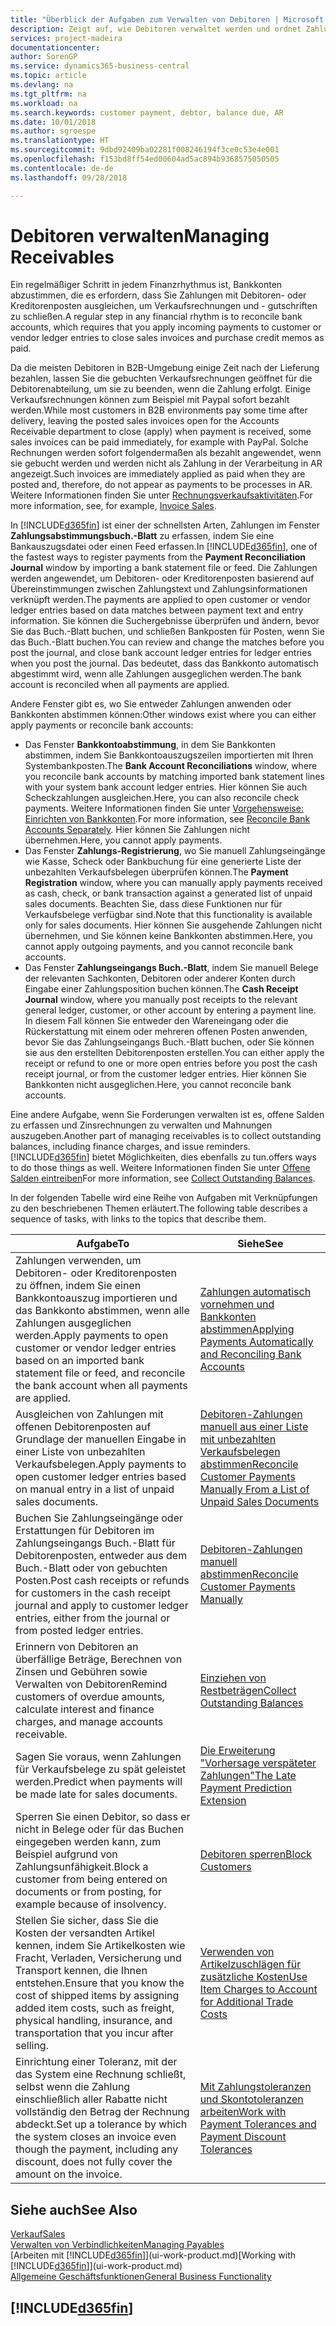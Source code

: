 ```yaml
---
title: "Überblick der Aufgaben zum Verwalten von Debitoren | Microsoft Docs"
description: Zeigt auf, wie Debitoren verwaltet werden und ordnet Zahlungen einem Debitor oder Kreditorenposten zu.
services: project-madeira
documentationcenter: 
author: SorenGP
ms.service: dynamics365-business-central
ms.topic: article
ms.devlang: na
ms.tgt_pltfrm: na
ms.workload: na
ms.search.keywords: customer payment, debtor, balance due, AR
ms.date: 10/01/2018
ms.author: sgroespe
ms.translationtype: HT
ms.sourcegitcommit: 9dbd92409ba02281f008246194f3ce0c53e4e001
ms.openlocfilehash: f153bd8ff54ed00604ad5ac894b9368575050505
ms.contentlocale: de-de
ms.lasthandoff: 09/28/2018

---
```

# <a name="managing-receivables"></a><span data-ttu-id="48ec9-103">Debitoren verwalten</span><span class="sxs-lookup"><span data-stu-id="48ec9-103">Managing Receivables</span></span>
<span data-ttu-id="48ec9-104">Ein regelmäßiger Schritt in jedem Finanzrhythmus ist, Bankkonten abzustimmen, die es erfordern, dass Sie Zahlungen mit Debitoren- oder Kreditorenposten ausgleichen, um Verkaufsrechnungen und - gutschriften zu schließen.</span><span class="sxs-lookup"><span data-stu-id="48ec9-104">A regular step in any financial rhythm is to reconcile bank accounts, which requires that you apply incoming payments to customer or vendor ledger entries to close sales invoices and purchase credit memos as paid.</span></span>

<span data-ttu-id="48ec9-105">Da die meisten Debitoren in B2B-Umgebung einige Zeit nach der Lieferung bezahlen, lassen Sie die gebuchten Verkaufsrechnungen geöffnet für die Debitorenabteilung, um sie zu beenden, wenn die Zahlung erfolgt. Einige Verkaufsrechnungen können zum Beispiel mit Paypal sofort bezahlt werden.</span><span class="sxs-lookup"><span data-stu-id="48ec9-105">While most customers in B2B environments pay some time after delivery, leaving the posted sales invoices open for the Accounts Receivable department to close (apply) when payment is received, some sales invoices can be paid immediately, for example with PayPal.</span></span> <span data-ttu-id="48ec9-106">Solche Rechnungen werden sofort folgendermaßen als bezahlt angewendet, wenn sie gebucht werden und werden nicht als Zahlung in der Verarbeitung in AR angezeigt.</span><span class="sxs-lookup"><span data-stu-id="48ec9-106">Such invoices are immediately applied as paid when they are posted and, therefore, do not appear as payments to be processes in AR.</span></span> <span data-ttu-id="48ec9-107">Weitere Informationen finden Sie unter [Rechnungsverkaufsaktivitäten](sales-how-invoice-sales.md).</span><span class="sxs-lookup"><span data-stu-id="48ec9-107">For more information, see, for example, [Invoice Sales](sales-how-invoice-sales.md).</span></span>  

<span data-ttu-id="48ec9-108">In [!INCLUDE[d365fin](includes/d365fin_md.md)] ist einer der schnellsten Arten, Zahlungen im Fenster **Zahlungsabstimmungsbuch.-Blatt** zu erfassen, indem Sie eine Bankauszugsdatei oder einen Feed erfassen.</span><span class="sxs-lookup"><span data-stu-id="48ec9-108">In [!INCLUDE[d365fin](includes/d365fin_md.md)], one of the fastest ways to register payments from the **Payment Reconciliation Journal** window by importing a bank statement file or feed.</span></span> <span data-ttu-id="48ec9-109">Die Zahlungen werden angewendet, um Debitoren- oder Kreditorenposten basierend auf Übereinstimmungen zwischen Zahlungstext und Zahlungsinformationen verknüpft werden.</span><span class="sxs-lookup"><span data-stu-id="48ec9-109">The payments are applied to open customer or vendor ledger entries based on data matches between payment text and entry information.</span></span> <span data-ttu-id="48ec9-110">Sie können die Suchergebnisse überprüfen und ändern, bevor Sie das Buch.-Blatt buchen, und schließen Bankposten für Posten, wenn Sie das Buch.-Blatt buchen.</span><span class="sxs-lookup"><span data-stu-id="48ec9-110">You can review and change the matches before you post the journal, and close bank account ledger entries for ledger entries when you post the journal.</span></span> <span data-ttu-id="48ec9-111">Das bedeutet, dass das Bankkonto automatisch abgestimmt wird, wenn alle Zahlungen ausgeglichen werden.</span><span class="sxs-lookup"><span data-stu-id="48ec9-111">The bank account is reconciled when all payments are applied.</span></span>

<span data-ttu-id="48ec9-112">Andere Fenster gibt es, wo Sie entweder Zahlungen anwenden oder Bankkonten abstimmen können:</span><span class="sxs-lookup"><span data-stu-id="48ec9-112">Other windows exist where you can either apply payments or reconcile bank accounts:</span></span>

* <span data-ttu-id="48ec9-113">Das Fenster **Bankkontoabstimmung**, in dem Sie Bankkonten abstimmen, indem Sie Bankkontoauszugszeilen importierten mit Ihren Systembankposten.</span><span class="sxs-lookup"><span data-stu-id="48ec9-113">The **Bank Account Reconciliations** window, where you reconcile bank accounts by matching imported bank statement lines with your system bank account ledger entries.</span></span> <span data-ttu-id="48ec9-114">Hier können Sie auch Scheckzahlungen ausgleichen.</span><span class="sxs-lookup"><span data-stu-id="48ec9-114">Here, you can also reconcile check payments.</span></span> <span data-ttu-id="48ec9-115">Weitere Informationen finden Sie unter [Vorgehensweise: Einrichten von Bankkonten](bank-how-reconcile-bank-accounts-separately.md).</span><span class="sxs-lookup"><span data-stu-id="48ec9-115">For more information, see [Reconcile Bank Accounts Separately](bank-how-reconcile-bank-accounts-separately.md).</span></span> <span data-ttu-id="48ec9-116">Hier können Sie Zahlungen nicht übernehmen.</span><span class="sxs-lookup"><span data-stu-id="48ec9-116">Here, you cannot apply payments.</span></span>
* <span data-ttu-id="48ec9-117">Das Fenster **Zahlungs-Registrierung**, wo Sie manuell Zahlungseingänge wie Kasse, Scheck oder Bankbuchung für eine generierte Liste der unbezahlten Verkaufsbelegen überprüfen können.</span><span class="sxs-lookup"><span data-stu-id="48ec9-117">The **Payment Registration** window, where you can manually apply payments received as cash, check, or bank transaction against a generated list of unpaid sales documents.</span></span> <span data-ttu-id="48ec9-118">Beachten Sie, dass diese Funktionen nur für Verkaufsbelege verfügbar sind.</span><span class="sxs-lookup"><span data-stu-id="48ec9-118">Note that this functionality is available only for sales documents.</span></span> <span data-ttu-id="48ec9-119">Hier können Sie ausgehende Zahlungen nicht übernehmen, und Sie können keine Bankkonten abstimmen.</span><span class="sxs-lookup"><span data-stu-id="48ec9-119">Here, you cannot apply outgoing payments, and you cannot reconcile bank accounts.</span></span>
* <span data-ttu-id="48ec9-120">Das Fenster **Zahlungseingangs Buch.-Blatt**, indem Sie manuell Belege der relevanten Sachkonten, Debitoren oder anderer Konten durch Eingabe einer Zahlungsposition buchen können.</span><span class="sxs-lookup"><span data-stu-id="48ec9-120">The **Cash Receipt Journal** window, where you manually post receipts to the relevant general ledger, customer, or other account by entering a payment line.</span></span> <span data-ttu-id="48ec9-121">In diesem Fall können Sie entweder den Wareneingang oder die Rückerstattung mit einem oder mehreren offenen Posten anwenden, bevor Sie das Zahlungseingangs Buch.-Blatt buchen, oder Sie können sie aus den erstellten Debitorenposten erstellen.</span><span class="sxs-lookup"><span data-stu-id="48ec9-121">You can either apply the receipt or refund to one or more open entries before you post the cash receipt journal, or from the customer ledger entries.</span></span> <span data-ttu-id="48ec9-122">Hier können Sie Bankkonten nicht ausgeglichen.</span><span class="sxs-lookup"><span data-stu-id="48ec9-122">Here, you cannot reconcile bank accounts.</span></span>  

<span data-ttu-id="48ec9-123">Eine andere Aufgabe, wenn Sie Forderungen verwalten ist es, offene Salden zu erfassen und Zinsrechnungen zu verwalten und Mahnungen auszugeben.</span><span class="sxs-lookup"><span data-stu-id="48ec9-123">Another part of managing receivables is to collect outstanding balances, including finance charges, and issue reminders.</span></span> [!INCLUDE[d365fin](includes/d365fin_md.md)] <span data-ttu-id="48ec9-124">bietet Möglichkeiten, dies ebenfalls zu tun.</span><span class="sxs-lookup"><span data-stu-id="48ec9-124">offers ways to do those things as well.</span></span> <span data-ttu-id="48ec9-125">Weitere Informationen finden Sie unter [Offene Salden eintreiben](receivables-collect-outstanding-balances.md)</span><span class="sxs-lookup"><span data-stu-id="48ec9-125">For more information, see [Collect Outstanding Balances](receivables-collect-outstanding-balances.md).</span></span>  

<span data-ttu-id="48ec9-126">In der folgenden Tabelle wird eine Reihe von Aufgaben mit Verknüpfungen zu den beschriebenen Themen erläutert.</span><span class="sxs-lookup"><span data-stu-id="48ec9-126">The following table describes a sequence of tasks, with links to the topics that describe them.</span></span>  

| <span data-ttu-id="48ec9-127">Aufgabe</span><span class="sxs-lookup"><span data-stu-id="48ec9-127">To</span></span> | <span data-ttu-id="48ec9-128">Siehe</span><span class="sxs-lookup"><span data-stu-id="48ec9-128">See</span></span> |
| --- | --- |
| <span data-ttu-id="48ec9-129">Zahlungen verwenden, um Debitoren- oder Kreditorenposten zu öffnen, indem Sie einen Bankkontoauszug importieren und das Bankkonto abstimmen, wenn alle Zahlungen ausgeglichen werden.</span><span class="sxs-lookup"><span data-stu-id="48ec9-129">Apply payments to open customer or vendor ledger entries based on an imported bank statement file or feed, and reconcile the bank account when all payments are applied.</span></span> |[<span data-ttu-id="48ec9-130">Zahlungen automatisch vornehmen und Bankkonten abstimmen</span><span class="sxs-lookup"><span data-stu-id="48ec9-130">Applying Payments Automatically and Reconciling Bank Accounts</span></span>](receivables-apply-payments-auto-reconcile-bank-accounts.md) |
| <span data-ttu-id="48ec9-131">Ausgleichen von Zahlungen mit offenen Debitorenposten auf Grundlage der manuellen Eingabe in einer Liste von unbezahlten Verkaufsbelegen.</span><span class="sxs-lookup"><span data-stu-id="48ec9-131">Apply payments to open customer ledger entries based on manual entry in a list of unpaid sales documents.</span></span> |[<span data-ttu-id="48ec9-132">Debitoren-Zahlungen manuell aus einer Liste mit unbezahlten Verkaufsbelegen abstimmen</span><span class="sxs-lookup"><span data-stu-id="48ec9-132">Reconcile Customer Payments Manually From a List of Unpaid Sales Documents</span></span>](receivables-how-reconcile-customer-payments-list-unpaid-sales-documents.md) |
| <span data-ttu-id="48ec9-133">Buchen Sie Zahlungseingänge oder Erstattungen für Debitoren im Zahlungseingangs Buch.-Blatt für Debitorenposten, entweder aus dem Buch.-Blatt oder von gebuchten Posten.</span><span class="sxs-lookup"><span data-stu-id="48ec9-133">Post cash receipts or refunds for customers in the cash receipt journal and apply to customer ledger entries, either from the journal or from posted ledger entries.</span></span> |[<span data-ttu-id="48ec9-134">Debitoren-Zahlungen manuell abstimmen</span><span class="sxs-lookup"><span data-stu-id="48ec9-134">Reconcile Customer Payments Manually</span></span>](receivables-how-apply-sales-transactions-manually.md) |
| <span data-ttu-id="48ec9-135">Erinnern von Debitoren an überfällige Beträge, Berechnen von Zinsen und Gebühren sowie Verwalten von Debitoren</span><span class="sxs-lookup"><span data-stu-id="48ec9-135">Remind customers of overdue amounts, calculate interest and finance charges, and manage accounts receivable.</span></span> |[<span data-ttu-id="48ec9-136">Einziehen von Restbeträgen</span><span class="sxs-lookup"><span data-stu-id="48ec9-136">Collect Outstanding Balances</span></span>](receivables-collect-outstanding-balances.md) |
| <span data-ttu-id="48ec9-137">Sagen Sie voraus, wenn Zahlungen für Verkaufsbelege zu spät geleistet werden.</span><span class="sxs-lookup"><span data-stu-id="48ec9-137">Predict when payments will be made late for sales documents.</span></span> | [<span data-ttu-id="48ec9-138">Die Erweiterung "Vorhersage verspäteter Zahlungen"</span><span class="sxs-lookup"><span data-stu-id="48ec9-138">The Late Payment Prediction Extension</span></span>](ui-extensions-late-payment-prediction.md) |
|<span data-ttu-id="48ec9-139">Sperren Sie einen Debitor, so dass er nicht in Belege oder für das Buchen eingegeben werden kann, zum Beispiel aufgrund von Zahlungsunfähigkeit.</span><span class="sxs-lookup"><span data-stu-id="48ec9-139">Block a customer from being entered on documents or from posting, for example because of insolvency.</span></span>|[<span data-ttu-id="48ec9-140">Debitoren sperren</span><span class="sxs-lookup"><span data-stu-id="48ec9-140">Block Customers</span></span>](receivables-how-block-customers.md)|
|<span data-ttu-id="48ec9-141">Stellen Sie sicher, dass Sie die Kosten der versandten Artikel kennen, indem Sie Artikelkosten wie Fracht, Verladen, Versicherung und Transport kennen, die Ihnen entstehen.</span><span class="sxs-lookup"><span data-stu-id="48ec9-141">Ensure that you know the cost of shipped items by assigning added item costs, such as freight, physical handling, insurance, and transportation that you incur after selling.</span></span>|[<span data-ttu-id="48ec9-142">Verwenden von Artikelzuschlägen für zusätzliche Kosten</span><span class="sxs-lookup"><span data-stu-id="48ec9-142">Use Item Charges to Account for Additional Trade Costs</span></span>](payables-how-assign-item-charges.md)|
|<span data-ttu-id="48ec9-143">Einrichtung einer Toleranz, mit der das System eine Rechnung schließt, selbst wenn die Zahlung einschließlich aller Rabatte nicht vollständig den Betrag der Rechnung abdeckt.</span><span class="sxs-lookup"><span data-stu-id="48ec9-143">Set up a tolerance by which the system closes an invoice even though the payment, including any discount, does not fully cover the amount on the invoice.</span></span>|[<span data-ttu-id="48ec9-144">Mit Zahlungstoleranzen und Skontotoleranzen arbeiten</span><span class="sxs-lookup"><span data-stu-id="48ec9-144">Work with Payment Tolerances and Payment Discount Tolerances</span></span>](finance-payment-tolerance-and-payment-discount-tolerance.md)|
## <a name="see-also"></a><span data-ttu-id="48ec9-145">Siehe auch</span><span class="sxs-lookup"><span data-stu-id="48ec9-145">See Also</span></span>
[<span data-ttu-id="48ec9-146">Verkauf</span><span class="sxs-lookup"><span data-stu-id="48ec9-146">Sales</span></span>](sales-manage-sales.md)  
[<span data-ttu-id="48ec9-147">Verwalten von Verbindlichkeiten</span><span class="sxs-lookup"><span data-stu-id="48ec9-147">Managing Payables</span></span>](payables-manage-payables.md)  
<span data-ttu-id="48ec9-148">[Arbeiten mit [!INCLUDE[d365fin](includes/d365fin_md.md)]](ui-work-product.md)</span><span class="sxs-lookup"><span data-stu-id="48ec9-148">[Working with [!INCLUDE[d365fin](includes/d365fin_md.md)]](ui-work-product.md)</span></span>  
[<span data-ttu-id="48ec9-149">Allgemeine Geschäftsfunktionen</span><span class="sxs-lookup"><span data-stu-id="48ec9-149">General Business Functionality</span></span>](ui-across-business-areas.md)

## [!INCLUDE[d365fin](includes/free_trial_md.md)]  


